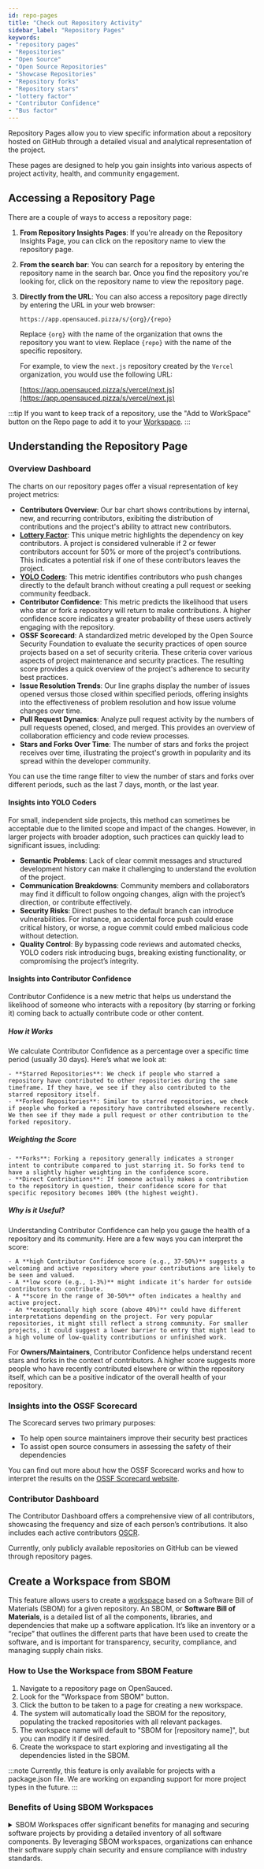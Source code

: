 ```yaml
---
id: repo-pages
title: "Check out Repository Activity"
sidebar_label: "Repository Pages"
keywords: 
- "repository pages" 
- "Repositories" 
- "Open Source" 
- "Open Source Repositories" 
- "Showcase Repositories" 
- "Repository forks" 
- "Repository stars" 
- "lottery factor"
- "Contributor Confidence"
- "Bus factor"
---
```


Repository Pages allow you to view specific information about a repository hosted on GitHub through a detailed visual and analytical representation of the project.

These pages are designed to help you gain insights into various aspects of project activity, health, and community engagement.

## Accessing a Repository Page

There are a couple of ways to access a repository page:

1. **From Repository Insights Pages**: If you're already on the Repository Insights Page, you can click on the repository name to view the repository page.
2. **From the search bar**: You can search for a repository by entering the repository name in the search bar. Once you find the repository you're looking for, click on the repository name to view the repository page.
3. **Directly from the URL**: You can also access a repository page directly by entering the URL in your web browser: 

    ```text
    https://app.opensauced.pizza/s/{org}/{repo}
    ```

    Replace `{org}` with the name of the organization that owns the repository you want to view. Replace `{repo}` with the name of the specific repository.

    For example, to view the `next.js` repository created by the `Vercel` organization, you would use the following URL:

    [https://app.opensauced.pizza/s/vercel/next.js](https://app.opensauced.pizza/s/vercel/next.js)

:::tip
If you want to keep track of a repository, use the "Add to WorkSpace" button on the Repo page to add it to your [Workspace](https://opensauced.pizza/docs/features/workspaces/).
:::

## Understanding the Repository Page

### Overview Dashboard

The charts on our repository pages offer a visual representation of key project metrics:

- **Contributors Overview**: Our bar chart shows contributions by internal, new, and recurring contributors, exibiting the distribution of contributions and the project's ability to attract new contributors.
- **[Lottery Factor](../welcome/glossary.md#lottery-factor)**: This unique metric highlights the dependency on key contributors. A project is considered vulnerable if 2 or fewer contributors account for 50% or more of the project's contributions. This indicates a potential risk if one of these contributors leaves the project.
- **[YOLO Coders](../welcome/glossary.md#yolo-coders)**: This metric identifies contributors who push changes directly to the default branch without creating a pull request or seeking community feedback. 
- **Contributor Confidence**: This metric predicts the likelihood that users who star or fork a repository will return to make contributions. A higher confidence score indicates a greater probability of these users actively engaging with the repository.
- **OSSF Scorecard**: A standardized metric developed by the Open Source Security Foundation to evaluate the security practices of open source projects based on a set of security criteria. These criteria cover various aspects of project maintenance and security practices. The resulting score provides a quick overview of the project's adherence to security best practices.
- **Issue Resolution Trends**: Our line graphs display the number of issues opened versus those closed within specified periods, offering insights into the effectiveness of problem resolution and how issue volume changes over time.
- **Pull Request Dynamics**: Analyze pull request activity by the numbers of pull requests opened, closed, and merged. This provides an overview of collaboration efficiency and code review processes.
- **Stars and Forks Over Time**: The number of stars and forks the project receives over time, illustrating the project's growth in popularity and its spread within the developer community.

You can use the time range filter to view the number of stars and forks over different periods, such as the last 7 days, month, or the last year.

#### Insights into YOLO Coders

For small, independent side projects, this method can sometimes be acceptable due to the limited scope and impact of the changes. However, in larger projects with broader adoption, such practices can quickly lead to significant issues, including:

- **Semantic Problems**: Lack of clear commit messages and structured development history can make it challenging to understand the evolution of the project.
- **Communication Breakdowns**: Community members and collaborators may find it difficult to follow ongoing changes, align with the project’s direction, or contribute effectively.
- **Security Risks**: Direct pushes to the default branch can introduce vulnerabilities. For instance, an accidental force push could erase critical history, or worse, a rogue commit could embed malicious code without detection.
- **Quality Control**: By bypassing code reviews and automated checks, YOLO coders risk introducing bugs, breaking existing functionality, or compromising the project’s integrity.

#### Insights into Contributor Confidence

Contributor Confidence is a new metric that helps us understand the likelihood of someone who interacts with a repository (by starring or forking it) coming back to actually contribute code or other content.

##### How it Works

We calculate Contributor Confidence as a percentage over a specific time period (usually 30 days). Here’s what we look at:

	- **Starred Repositories**: We check if people who starred a repository have contributed to other repositories during the same timeframe. If they have, we see if they also contributed to the starred repository itself.
	- **Forked Repositories**: Similar to starred repositories, we check if people who forked a repository have contributed elsewhere recently. We then see if they made a pull request or other contribution to the forked repository.

##### Weighting the Score

	- **Forks**: Forking a repository generally indicates a stronger intent to contribute compared to just starring it. So forks tend to have a slightly higher weighting in the confidence score.
	- **Direct Contributions**: If someone actually makes a contribution to the repository in question, their confidence score for that specific repository becomes 100% (the highest weight).

##### Why is it Useful?

Understanding Contributor Confidence can help you gauge the health of a repository and its community. Here are a few ways you can interpret the score:

	- A **high Contributor Confidence score (e.g., 37-50%)** suggests a welcoming and active repository where your contributions are likely to be seen and valued. 
    - A **low score (e.g., 1-3%)** might indicate it’s harder for outside contributors to contribute. 
    - A **score in the range of 30-50%** often indicates a healthy and active project. 
    - An **exceptionally high score (above 40%)** could have different interpretations depending on the project. For very popular repositories, it might still reflect a strong community. For smaller projects, it could suggest a lower barrier to entry that might lead to a high volume of low-quality contributions or unfinished work.

For **Owners/Maintainers**, Contributor Confidence helps understand recent stars and forks in the context of contributors. A higher score suggests more people who have recently contributed elsewhere or within the repository itself, which can be a positive indicator of the overall health of your repository.

### Insights into the OSSF Scorecard

The Scorecard serves two primary purposes:

- To help open source maintainers improve their security best practices
- To assist open source consumers in assessing the safety of their dependencies

You can find out more about how the OSSF Scorecard works and how to interpret the results on the [OSSF Scorecard website](https://scorecard.dev/#what-is-openssf-scorecard).

### Contributor Dashboard

The Contributor Dashboard offers a comprehensive view of all contributors, showcasing the frequency and size of each person’s contributions. It also includes each active contributors [OSCR](../welcome/glossary.md#oscr).

Currently, only publicly available repositories on GitHub can be viewed through repository pages.

## Create a Workspace from SBOM

This feature allows users to create a [workspace](https://opensauced.pizza/docs/features/workspaces/) based on a Software Bill of Materials (SBOM) for a given repository. An SBOM, or **Software Bill of Materials**, is a detailed list of all the components, libraries, and dependencies that make up a software application. It’s like an inventory or a “recipe” that outlines the different parts that have been used to create the software, and is important for transparency, security, compliance, and managing supply chain risks.

### How to Use the Workspace from SBOM Feature

1. Navigate to a repository page on OpenSauced.
2. Look for the "Workspace from SBOM" button.
3. Click the button to be taken to a page for creating a new workspace.
4. The system will automatically load the SBOM for the repository, populating the tracked repositories with all relevant packages.
5. The workspace name will default to "SBOM for [repository name]", but you can modify it if desired.
6. Create the workspace to start exploring and investigating all the dependencies listed in the SBOM.

:::note
Currently, this feature is only available for projects with a package.json file. We are working on expanding support for more project types in the future.
:::

### Benefits of Using SBOM Workspaces

<details>
<summary>
SBOM Workspaces offer significant benefits for managing and securing software projects by providing a detailed inventory of all software components. By leveraging SBOM workspaces, organizations can enhance their software supply chain security and ensure compliance with industry standards. 
</summary>

Here are the key advantages of using SBOM workspaces:

1. **Dependency Visibility**: Gain a clear overview of all packages and dependencies that make up a project.
2. **Security Analysis**: Easily identify and investigate potential vulnerabilities in your software supply chain.
3. **Compliance**: Assist in meeting regulatory requirements and industry standards that mandate SBOM usage.
4. **Risk Management**: Better understand and mitigate risks associated with third-party components in your software.
5. **Collaboration**: Share SBOM information within your team or organization to improve overall software security practices.

### Why Track SBOMs?

Tracking SBOMs through OpenSauced workspaces offers several advantages:

1. **Transparency**: Gain insights into your open-source usage and dependencies.
2. **Early Detection**: Identify vulnerabilities sooner.
3. **License Compliance**: Easily review and license information for all dependencies.
4. **Audit Support**: Facilitate software audits and compliance checks with readily available SBOM data.
5. **Supply Chain Security**: Enhance your overall software supply chain security by maintaining up-to-date information on all components.

By leveraging the Workspace from SBOM feature, you can streamline your software development process, enhance security, and maintain better control over your project's dependencies.

For a comprehensive understanding of SBOMs and their importance in software security and supply chain risk management, please refer to the following authoritative sources:
- [National Institute of Standards and Technology (NIST)](https://www.nist.gov/itl/executive-order-14028-improving-nations-cybersecurity/software-security-supply-chains-software-1)
- [Cybersecurity and Infrastructure Security Agency (CISA)](https://www.cisa.gov/sbom)
</details>